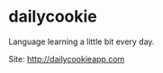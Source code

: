 dailycookie
===========

Language learning a little bit every day.

Site: http://dailycookieapp.com
